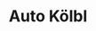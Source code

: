 ---
title: "Auto Kölbl"
url: /unterschleissheim/auto-koelbl-michael-koelbl-strasse/
shop: Autohaus
---